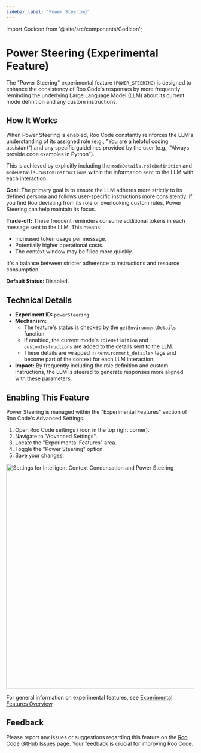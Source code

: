 ```yaml
---
sidebar_label: 'Power Steering'
---
```

import Codicon from '@site/src/components/Codicon';

# Power Steering (Experimental Feature)

The "Power Steering" experimental feature (`POWER_STEERING`) is designed to enhance the consistency of Roo Code's responses by more frequently reminding the underlying Large Language Model (LLM) about its current mode definition and any custom instructions.

## How It Works

When Power Steering is enabled, Roo Code constantly reinforces the LLM's understanding of its assigned role (e.g., "You are a helpful coding assistant") and any specific guidelines provided by the user (e.g., "Always provide code examples in Python").

This is achieved by explicitly including the `modeDetails.roleDefinition` and `modeDetails.customInstructions` within the information sent to the LLM with each interaction.

**Goal:**
The primary goal is to ensure the LLM adheres more strictly to its defined persona and follows user-specific instructions more consistently. If you find Roo deviating from its role or overlooking custom rules, Power Steering can help maintain its focus.

**Trade-off:**
These frequent reminders consume additional tokens in each message sent to the LLM. This means:
*   Increased token usage per message.
*   Potentially higher operational costs.
*   The context window may be filled more quickly.

It's a balance between stricter adherence to instructions and resource consumption.

**Default Status:** Disabled.

## Technical Details

*   **Experiment ID:** `powerSteering`
*   **Mechanism:**
    *   The feature's status is checked by the `getEnvironmentDetails` function.
    *   If enabled, the current mode's `roleDefinition` and `customInstructions` are added to the details sent to the LLM.
    *   These details are wrapped in `<environment_details>` tags and become part of the context for each LLM interaction.
*   **Impact:** By frequently including the role definition and custom instructions, the LLM is steered to generate responses more aligned with these parameters.

## Enabling This Feature

Power Steering is managed within the "Experimental Features" section of Roo Code's Advanced Settings.

1.  Open Roo Code settings (<Codicon name="gear" /> icon in the top right corner).
2.  Navigate to "Advanced Settings".
3.  Locate the "Experimental Features" area.
4.  Toggle the "Power Steering" option.
5.  Save your changes.
<img src="/img/power-steering/power-steering.png" alt="Settings for Intelligent Context Condensation and Power Steering" width="600" />

For general information on experimental features, see [Experimental Features Overview](/features/experimental/experimental-features).

## Feedback

Please report any issues or suggestions regarding this feature on the [Roo Code GitHub Issues page](https://github.com/RooVetGit/Roo-Code/issues). Your feedback is crucial for improving Roo Code.